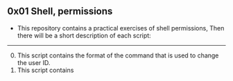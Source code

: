 0x01 Shell, permissions
------------------------
- This repository contains a practical exercises of shell permissions, Then there will be a short description of each script:
------------------------
0. This script contains the format of the command that is used to change the user ID.
1. This script contains